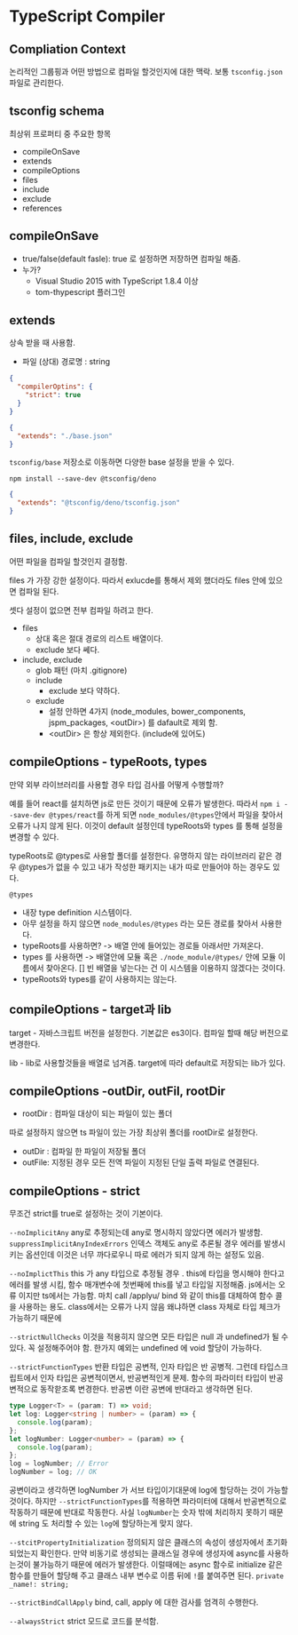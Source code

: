 # TypeScript Compiler

## Compliation Context

논리적인 그룹핑과 어떤 방법으로 컴파일 할것인지에 대한 맥락.
보통 `tsconfig.json` 파일로 관리한다.

## tsconfig schema

최상위 프로퍼티 중 주요한 항목

- compileOnSave
- extends
- compileOptions
- files
- include
- exclude
- references

## compileOnSave

- true/false(default fasle): true 로 설정하면 저장하면 컴파일 해줌.
- 누가?
  - Visual Studio 2015 with TypeScript 1.8.4 이상
  - tom-thypescript 플러그인

## extends

상속 받을 때 사용함.

- 파일 (상대) 경로명 : string

```json
{
  "compilerOptins": {
    "strict": true
  }
}
```

```json
{
  "extends": "./base.json"
}
```

`tsconfig/base` 저장소로 이동하면 다양한 base 설정을 받을 수 있다.

`npm install --save-dev @tsconfig/deno`

```json
{
  "extends": "@tsconfig/deno/tsconfig.json"
}
```

## files, include, exclude

어떤 파일을 컴파일 할것인지 결정함.

files 가 가장 강한 설정이다. 따라서 exlucde를 통해서 제외 했더라도 files 안에 있으면 컴파일 된다.

셋다 설정이 없으면 전부 컴파일 하려고 한다.

- files
  - 상대 혹은 절대 경로의 리스트 배열이다.
  - exclude 보다 쎄다.
- include, exclude
  - glob 패턴 (마치 .gitignore)
  - include
    - exclude 보다 약하다.
  - exclude
    - 설정 안하면 4가지 (node_modules, bower_components, jspm_packages, \<outDir\>) 를 dafault로 제외 함.
    - \<outDir\> 은 항상 제외한다. (include에 있어도)

## compileOptions - typeRoots, types

만약 외부 라이브러리를 사용할 경우 타입 검사를 어떻게 수행할까?

예를 들어 react를 설치하면 js로 만든 것이기 때문에 오류가 발생한다. 따라서 `npm i --save-dev @types/react`를 하게 되면 `node_modules/@types`안에서 파일을 찾아서 오류가 나지 않게 된다.
이것이 default 설정인데 typeRoots와 types 를 통해 설정을 변경할 수 있다.

typeRoots로 @types로 사용할 폴더를 설정한다. 유명하지 않는 라이브러리 같은 경우 @types가 없을 수 있고 내가 작성한 패키지는 내가 따로 만들어야 하는 경우도 있다.

`@types`

- 내장 type definition 시스템이다.
- 아무 설정을 하지 않으면 `node_modules/@types` 라는 모든 경로를 찾아서 사용한다.
- typeRoots를 사용하면? -> 배열 안에 들어있는 경로들 아래서만 가져온다.
- types 를 사용하면 -> 배열안에 모듈 혹은 `./node_module/@types/` 안에 모듈 이름에서 찾아온다. [] 빈 배열을 넣는다는 건 이 시스템을 이용하지 않겠다는 것이다.
- typeRoots와 types를 같이 사용하지는 않는다.

## compileOptions - target과 lib

target - 자바스크립트 버전을 설정한다. 기본값은 es3이다. 컴파일 할때 해당 버전으로 변경한다.

lib - lib로 사용할것들을 배열로 넘겨줌. target에 따라 default로 저장되는 lib가 있다.

## compileOptions -outDir, outFil, rootDir

- rootDir : 컴파일 대상이 되는 파일이 있는 폴더

따로 설정하지 않으면 ts 파일이 있는 가장 최상위 폴더를 rootDir로 설정한다.

- outDir : 컴파일 한 파일이 저장될 폴더
- outFile: 지정된 경우 모든 전역 파일이 지정된 단일 출력 파일로 연결된다.

## compileOptions - strict

무조건 strict를 true로 설정하는 것이 기본이다.

`--noImplicitAny` any로 추정되는데 any로 명시하지 않았다면 에러가 발생함.
`suppressImplicitAnyIndexErrors` 인덱스 객체도 any로 추론될 경우 에러를 발생시키는 옵션인데 이것은 너무 까다로우니 따로 에러가 되지 않게 하는 설정도 있음.

`--noImplictThis` this 가 any 타입으로 추정될 경우 . this에 타입을 명시해야 한다고 에러를 발생 시킴, 함수 매개변수에 첫번째에 this를 넣고 타입일 지정해줌. js에서는 오류 이지만 ts에서는 가능함.
마치 call /applyu/ bind 와 같이 this를 대체하여 함수 콜을 사용하는 용도. class에서는 오류가 나지 않음 왜냐하면 class 자체로 타입 체크가 가능하기 때문에

`--strictNullChecks` 이것을 적용히지 않으면 모든 타입은 null 과 undefined가 될 수 있다. 꼭 설정해주어야 함. 한가지 예외는 undefined 에 void 할당이 가능하다.

`--strictFunctionTypes` 반환 타입은 공변적, 인자 타입은 반 공병적. 그런데 타입스크립트에서 인자 타입은 공변적이면서, 반공변적인게 문제. 함수의 파라미터 타입이 반공변적으로 동작핟조록 변경한다. 반공변 이란 공변에 반대라고 생각하면 된다.

```ts
type Logger<T> = (param: T) => void;
let log: Logger<string | number> = (param) => {
  console.log(param);
};
let logNumber: Logger<number> = (param) => {
  console.log(param);
};
log = logNumber; // Error
logNumber = log; // OK
```

공변이라고 생각하면 logNumber 가 서브 타입이기대문에 log에 할당하는 것이 가능할 것이다. 하지만 `--strictFunctionTypes`를 적용하면 파라미터에 대해서 반공변적으로 작동하기 때문에 반대로 작동한다.
사실 `logNumber`는 숫자 밖에 처리하지 못하기 때문에 string 도 처리할 수 있는 `log`에 할당하는게 맞지 않다.

`--stcitPropertyInitialization` 정의되지 않은 클래스의 속성이 생성자에서 초기화되었는지 확인한다. 만약 비동기로 생성되는 클래스일 경우에 생성자에 async를 사용하는것이 불가능하기 때문에 에러가 발생한다.
이럴때에는 async 함수로 initialize 같은 함수를 만들어 할당해 주고 클래스 내부 변수로 이름 뒤에 `!`를 붙여주면 된다. `private _name!: string;`

`--strictBindCallApply` bind, call, apply 에 대한 검사를 엄격히 수행한다.

`--alwaysStrict` strict 모드로 코드를 분석함.
